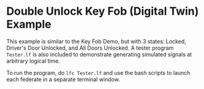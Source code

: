 # Double Unlock Key Fob (Digital Twin) Example

This example is similar to the Key Fob Demo, but with 3 states: Locked, Driver's Door Unlocked, and All Doors Unlocked. 
A tester program `Tester.lf` is also included to demonstrate generating simulated signals at arbitrary logical time. 

To run the program, do `lfc Tester.lf` and use the bash scripts to launch each federate in a separate terminal window.
